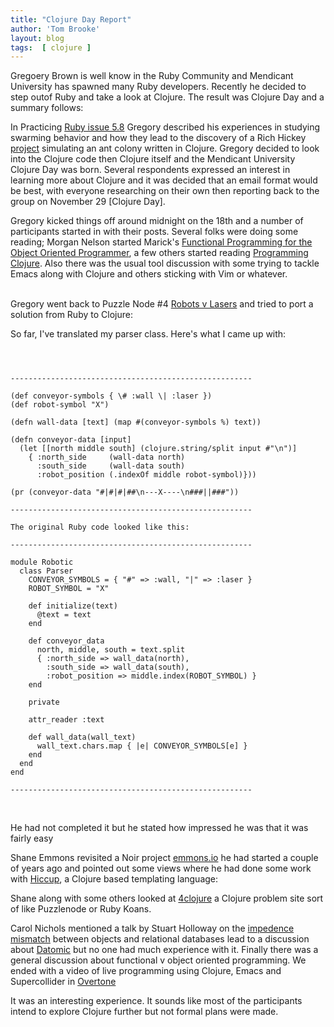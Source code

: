 ```yaml
---
title: "Clojure Day Report"
author: 'Tom Brooke'
layout: blog
tags:  [ clojure ]
---
```


Gregoery Brown is well know in the Ruby Community and Mendicant University has spawned many Ruby developers. Recently he decided to step outof Ruby and take a look at Clojure. The result was Clojure Day and a summary follows:


In Practicing  [Ruby issue 5.8](https://practicingruby.com/articles/92)  Gregory described his experiences in studying swarming behavior and how they lead to the discovery of a Rich Hickey [project](https://gist.github.com/1093917) simulating an ant colony written in Clojure. Gregory decided to look into the Clojure code then Clojure itself and the Mendicant University Clojure Day was born. Several respondents expressed an interest in learning more about Clojure and it was decided that an email format would be best, with everyone researching on their own then reporting back to the group on November 29 \[Clojure Day\].
<br />

Gregory kicked things off around midnight on the 18th and a number of participants started in with their posts.  Several folks were doing some reading; Morgan Nelson started Marick's [Functional Programming for the Object Oriented Programmer](	https://leanpub.com/fp-oo), a few others started reading [Programming Clojure](http://pragprog.com/book/shcloj2/programming-clojure). Also there was the usual tool discussion with some trying to tackle Emacs along with Clojure and others sticking with Vim or whatever.  
<br />

Gregory went back to Puzzle Node #4 [Robots v Lasers](http://puzzlenode.com/puzzles/4-robots-vs-lasers) and tried to port a solution from Ruby to Clojure:
<br />

So far, I've translated my parser class. Here's what I came up with:
<pre><code>
<br />
------------------------------------------------------

(def conveyor-symbols { \# :wall \| :laser })
(def robot-symbol "X")

(defn wall-data [text] (map #(conveyor-symbols %) text))

(defn conveyor-data [input]
  (let [[north middle south] (clojure.string/split input #"\n")]
    { :north_side     (wall-data north)
      :south_side     (wall-data south)
      :robot_position (.indexOf middle robot-symbol)}))

(pr (conveyor-data "#|#|#|##\n---X----\n###||###"))

------------------------------------------------------

The original Ruby code looked like this:

------------------------------------------------------

module Robotic
  class Parser
    CONVEYOR_SYMBOLS = { "#" => :wall, "|" => :laser }
    ROBOT_SYMBOL = "X"

    def initialize(text)
      @text = text
    end

    def conveyor_data
      north, middle, south = text.split
      { :north_side => wall_data(north),
        :south_side => wall_data(south),
        :robot_position => middle.index(ROBOT_SYMBOL) }
    end

    private

    attr_reader :text

    def wall_data(wall_text)
      wall_text.chars.map { |e| CONVEYOR_SYMBOLS[e] }
    end
  end
end

------------------------------------------------------
</code></pre>
<br />

He had not completed it but he stated how impressed he was that it was fairly easy
<br />

Shane Emmons revisited a Noir project  [emmons.io](https://github.com/semmons99/emmons.io) he had started a couple of years ago and pointed out some views where he had done some work with [Hiccup](https://github.com/weavejester/hiccup), a Clojure based templating language:
<br />

Shane along with some others looked at [4clojure](http://www.4clojure.com/) a Clojure problem site sort of like Puzzlenode or Ruby Koans. 
<br />

Carol Nichols mentioned a talk by Stuart Holloway on the [impedence mismatch](http://www.infoq.com/presentations/Impedance-Mismatch) between objects and relational databases lead to a discussion about [Datomic](http://www.datomic.com/) but no one had much experience with it. Finally there was a general discussion about functional v object oriented programming.  We ended with a video of live programming using Clojure, Emacs and Supercollider in [Overtone](http://vimeo.com/22798433)
<br />

It was an interesting experience. It sounds like most of the participants intend to explore Clojure further but not formal plans were made.<br />